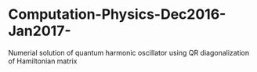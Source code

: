 # Computation-Physics-Dec2016-Jan2017-
Numerial solution of quantum harmonic oscillator using QR diagonalization of Hamiltonian matrix

